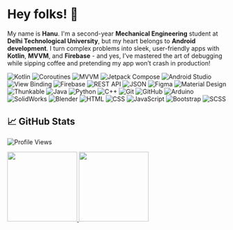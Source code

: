 # Hey folks! 🐢  
My name is **Hanu**. I'm a second-year **Mechanical Engineering** student at **Delhi Technological University**, but my heart belongs to **Android development**. I turn complex problems into sleek, user-friendly apps with **Kotlin**, **MVVM**, and **Firebase** - and yes, I’ve mastered the art of debugging while sipping coffee and pretending my app won’t crash in production!


![Kotlin](https://img.shields.io/badge/Kotlin-%237F52FF.svg?style=flat-square&logo=kotlin&logoColor=white)
![Coroutines](https://img.shields.io/badge/Coroutines-%230095D5.svg?style=flat-square&logo=kotlin&logoColor=white)
![MVVM](https://img.shields.io/badge/MVVM-%2300C853.svg?style=flat-square&logoColor=white)
![Jetpack Compose](https://img.shields.io/badge/Jetpack%20Compose-%233DDC84.svg?style=flat-square&logo=jetpack-compose&logoColor=white)
![Android Studio](https://img.shields.io/badge/Android%20Studio-%3DDC3D43.svg?style=flat-square&logo=android-studio&logoColor=white)
![View Binding](https://img.shields.io/badge/View%20Binding-%2300D09C.svg?style=flat-square&logo=android&logoColor=white)
![Firebase](https://img.shields.io/badge/Firebase-%23FFCA28.svg?style=flat-square&logo=firebase&logoColor=white)
![REST API](https://img.shields.io/badge/REST%20API-%23007ACC.svg?style=flat-square&logo=api&logoColor=white)
![JSON](https://img.shields.io/badge/JSON-%23000000.svg?style=flat-square&logo=json&logoColor=white)
![Figma](https://img.shields.io/badge/Figma-%23F24E1E.svg?style=flat-square&logo=figma&logoColor=white)
![Material Design](https://img.shields.io/badge/Material%20Design-%230081CB.svg?style=flat-square&logo=material-design&logoColor=white)
![Thunkable](https://img.shields.io/badge/Thunkable-%23E248FF.svg?style=flat-square&logo=thunkable&logoColor=white)
![Java](https://img.shields.io/badge/Java-%23ED8B00.svg?style=flat-square&logo=java&logoColor=white)
![Python](https://img.shields.io/badge/Python-%233776AB.svg?style=flat-square&logo=python&logoColor=white)
![C++](https://img.shields.io/badge/C++-%2300599C.svg?style=flat-square&logo=cplusplus&logoColor=white)
![Git](https://img.shields.io/badge/Git-%23F05033.svg?style=flat-square&logo=git&logoColor=white)
![GitHub](https://img.shields.io/badge/GitHub-%23121011.svg?style=flat-square&logo=github&logoColor=white)
![Arduino](https://img.shields.io/badge/Arduino-%2300979D.svg?style=flat-square&logo=arduino&logoColor=white)
![SolidWorks](https://img.shields.io/badge/SolidWorks-%23FF0000.svg?style=flat-square&logo=solidworks&logoColor=white)
![Blender](https://img.shields.io/badge/Blender-%23F5792A.svg?style=flat-square&logo=blender&logoColor=white)
![HTML](https://img.shields.io/badge/HTML-%23E34F26.svg?style=flat-square&logo=html5&logoColor=white)
![CSS](https://img.shields.io/badge/CSS-%231572B6.svg?style=flat-square&logo=css3&logoColor=white)
![JavaScript](https://img.shields.io/badge/JavaScript-%23F7DF1E.svg?style=flat-square&logo=javascript&logoColor=black)
![Bootstrap](https://img.shields.io/badge/Bootstrap-%23563D7C.svg?style=flat-square&logo=bootstrap&logoColor=white)
![SCSS](https://img.shields.io/badge/SCSS-%23CC6699.svg?style=flat-square&logo=sass&logoColor=white)


## 📈 GitHub Stats
![Profile Views](https://komarev.com/ghpvc/?username=HorridHanu&color=blue&style=flat-square)

<a href="https://github.com/HorridHanu">
  <img height="160em" src="https://github-readme-stats.vercel.app/api?username=HorridHanu&show_icons=true&theme=default&count_private=true" />
  <img height="160em" src="https://github-readme-stats.vercel.app/api/top-langs/?username=HorridHanu&layout=compact&langs_count=6&theme=default" />
</a>
